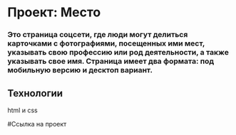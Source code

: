 # Проект: Место

### Это страница соцсети, где люди могут делиться карточками с фотографиями, посещенных ими мест, указывать свою профессию или род деятельности, а также указывать свое имя. Страница имеет два формата: под мобильную версию и десктоп вариант. 

## Технологии
html и css

#Ссылка на проект
